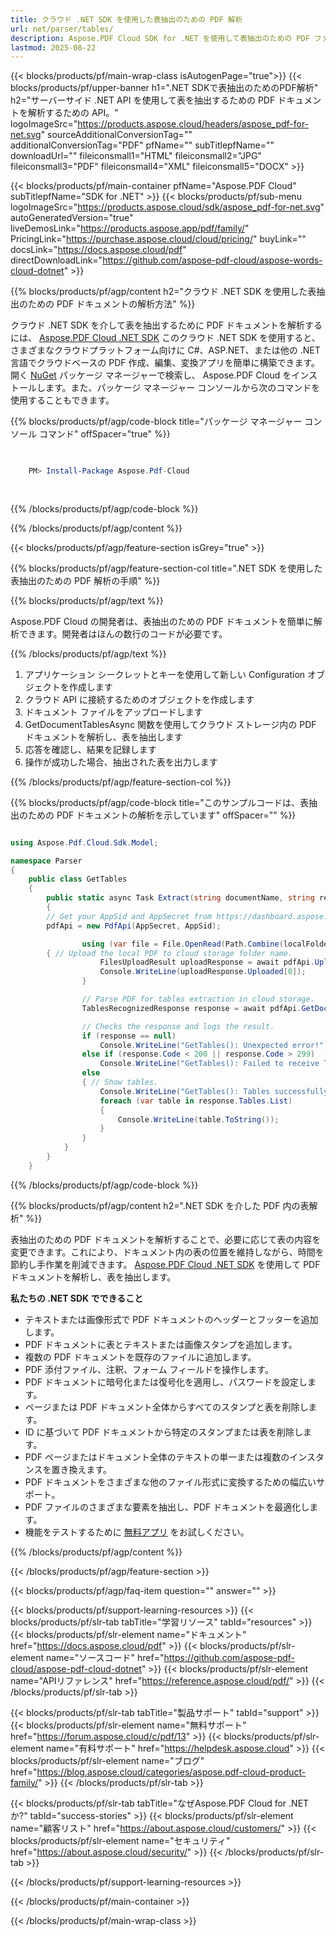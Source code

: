 ```yaml
---
title: クラウド .NET SDK を使用した表抽出のための PDF 解析
url: net/parser/tables/
description: Aspose.PDF Cloud SDK for .NET を使用して表抽出のための PDF ファイルを解析します。発見可能性とインデックス作成を強化します。
lastmod: 2025-08-22
---
```


{{< blocks/products/pf/main-wrap-class isAutogenPage="true">}}
{{< blocks/products/pf/upper-banner h1=".NET SDKで表抽出のためのPDF解析" h2="サーバーサイド .NET API を使用して表を抽出するための PDF ドキュメントを解析するための API。" logoImageSrc="https://products.aspose.cloud/headers/aspose_pdf-for-net.svg" sourceAdditionalConversionTag="" additionalConversionTag="PDF" pfName="" subTitlepfName="" downloadUrl="" fileiconsmall1="HTML" fileiconsmall2="JPG" fileiconsmall3="PDF" fileiconsmall4="XML" fileiconsmall5="DOCX" >}}

{{< blocks/products/pf/main-container pfName="Aspose.PDF Cloud" subTitlepfName="SDK for .NET" >}}
{{< blocks/products/pf/sub-menu logoImageSrc="https://products.aspose.cloud/sdk/aspose_pdf-for-net.svg"
autoGeneratedVersion="true"
liveDemosLink="https://products.aspose.app/pdf/family/" PricingLink="https://purchase.aspose.cloud/cloud/pricing/" buyLink="" docsLink="https://docs.aspose.cloud/pdf"  directDownloadLink="https://github.com/aspose-pdf-cloud/aspose-words-cloud-dotnet" >}}

{{% blocks/products/pf/agp/content h2="クラウド .NET SDK を使用した表抽出のための PDF ドキュメントの解析方法" %}}

クラウド .NET SDK を介して表を抽出するために PDF ドキュメントを解析するには、
[Aspose.PDF Cloud .NET SDK](https://products.aspose.cloud/pdf/net/)
このクラウド .NET SDK を使用すると、さまざまなクラウドプラットフォーム向けに C#、ASP.NET、または他の .NET 言語でクラウドベースの PDF 作成、編集、変換アプリを簡単に構築できます。開く
[NuGet](https://www.nuget.org/packages/Aspose.Pdf-Cloud)
パッケージ マネージャーで検索し、
Aspose.PDF Cloud
をインストールします。また、パッケージ マネージャー コンソールから次のコマンドを使用することもできます。

{{% blocks/products/pf/agp/code-block title="パッケージ マネージャー コンソール コマンド" offSpacer="true" %}}

```powershell

     
    PM> Install-Package Aspose.Pdf-Cloud
     
     

```

{{% /blocks/products/pf/agp/code-block %}}

{{% /blocks/products/pf/agp/content %}}

{{< blocks/products/pf/agp/feature-section isGrey="true" >}}

{{% blocks/products/pf/agp/feature-section-col title=".NET SDK を使用した表抽出のための PDF 解析の手順" %}}

{{% blocks/products/pf/agp/text %}}

Aspose.PDF Cloud の開発者は、表抽出のための PDF ドキュメントを簡単に解析できます。開発者はほんの数行のコードが必要です。

{{% /blocks/products/pf/agp/text %}}

1. アプリケーション シークレットとキーを使用して新しい Configuration オブジェクトを作成します
1. クラウド API に接続するためのオブジェクトを作成します
1. ドキュメント ファイルをアップロードします
1. GetDocumentTablesAsync 関数を使用してクラウド ストレージ内の PDF ドキュメントを解析し、表を抽出します
1. 応答を確認し、結果を記録します
1. 操作が成功した場合、抽出された表を出力します

{{% /blocks/products/pf/agp/feature-section-col %}}

{{% blocks/products/pf/agp/code-block title="このサンプルコードは、表抽出のための PDF ドキュメントの解析を示しています" offSpacer="" %}}

```cs

using Aspose.Pdf.Cloud.Sdk.Model;

namespace Parser
{
    public class GetTables
    {
        public static async Task Extract(string documentName, string remoteFolder)
        {
		// Get your AppSid and AppSecret from https://dashboard.aspose.cloud (free registration required). 
		pdfApi = new PdfApi(AppSecret, AppSid);

                using (var file = File.OpenRead(Path.Combine(localFolder, documentName)))
		{ // Upload the local PDF to cloud storage folder name.
                    FilesUploadResult uploadResponse = await pdfApi.UploadFileAsync(Path.Combine(remoteFolder, documentName), documentName);
                    Console.WriteLine(uploadResponse.Uploaded[0]);
                }

                // Parse PDF for tables extraction in cloud storage.
                TablesRecognizedResponse response = await pdfApi.GetDocumentTablesAsync(documentName, folder: remoteFolder);

                // Checks the response and logs the result.
                if (response == null)
                    Console.WriteLine("GetTables(): Unexpected error!");
                else if (response.Code < 200 || response.Code > 299)
                    Console.WriteLine("GetTables(): Failed to receive Tables from the document.");
                else
                { // Show tables.
                    Console.WriteLine("GetTables(): Tables successfully received from the document '{0}.", documentName);
                    foreach (var table in response.Tables.List)
                    {
                        Console.WriteLine(table.ToString());
                    }
                }
            }
        }
    }
```

{{% /blocks/products/pf/agp/code-block %}}

{{% blocks/products/pf/agp/content h2=".NET SDK を介した PDF 内の表解析" %}}

表抽出のための PDF ドキュメントを解析することで、必要に応じて表の内容を変更できます。これにより、ドキュメント内の表の位置を維持しながら、時間を節約し手作業を削減できます。
[Aspose.PDF Cloud .NET SDK](https://products.aspose.cloud/pdf/net/) を使用して PDF ドキュメントを解析し、表を抽出します。

**私たちの .NET SDK でできること**

+ テキストまたは画像形式で PDF ドキュメントのヘッダーとフッターを追加します。
+ PDF ドキュメントに表とテキストまたは画像スタンプを追加します。
+ 複数の PDF ドキュメントを既存のファイルに追加します。
+ PDF 添付ファイル、注釈、フォーム フィールドを操作します。
+ PDF ドキュメントに暗号化または復号化を適用し、パスワードを設定します。
+ ページまたは PDF ドキュメント全体からすべてのスタンプと表を削除します。
+ ID に基づいて PDF ドキュメントから特定のスタンプまたは表を削除します。
+ PDF ページまたはドキュメント全体のテキストの単一または複数のインスタンスを置き換えます。
+ PDF ドキュメントをさまざまな他のファイル形式に変換するための幅広いサポート。
+ PDF ファイルのさまざまな要素を抽出し、PDF ドキュメントを最適化します。
+ 機能をテストするために [無料アプリ](https://products.aspose.app/pdf/) をお試しください。

{{% /blocks/products/pf/agp/content %}}

{{< /blocks/products/pf/agp/feature-section >}}

{{< blocks/products/pf/agp/faq-item question="" answer="" >}}

{{< blocks/products/pf/support-learning-resources >}}
{{< blocks/products/pf/slr-tab tabTitle="学習リソース" tabId="resources" >}}
{{< blocks/products/pf/slr-element name="ドキュメント" href="https://docs.aspose.cloud/pdf" >}}
{{< blocks/products/pf/slr-element name="ソースコード" href="https://github.com/aspose-pdf-cloud/aspose-pdf-cloud-dotnet" >}}
{{< blocks/products/pf/slr-element name="APIリファレンス" href="https://reference.aspose.cloud/pdf/" >}}
{{< /blocks/products/pf/slr-tab >}}

{{< blocks/products/pf/slr-tab tabTitle="製品サポート" tabId="support" >}}
{{< blocks/products/pf/slr-element name="無料サポート" href="https://forum.aspose.cloud/c/pdf/13" >}}
{{< blocks/products/pf/slr-element name="有料サポート" href="https://helpdesk.aspose.cloud" >}}
{{< blocks/products/pf/slr-element name="ブログ" href="https://blog.aspose.cloud/categories/aspose.pdf-cloud-product-family/" >}}
{{< /blocks/products/pf/slr-tab >}}

{{< blocks/products/pf/slr-tab tabTitle="なぜAspose.PDF Cloud for .NETか?" tabId="success-stories" >}}
{{< blocks/products/pf/slr-element name="顧客リスト" href="https://about.aspose.cloud/customers/" >}}
{{< blocks/products/pf/slr-element name="セキュリティ" href="https://about.aspose.cloud/security/" >}}
{{< /blocks/products/pf/slr-tab >}}

{{< /blocks/products/pf/support-learning-resources >}}

{{< /blocks/products/pf/main-container >}}

{{< /blocks/products/pf/main-wrap-class >}}


